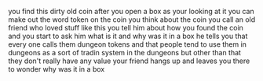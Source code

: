 you find this dirty old coin after you open a box as your looking at it you can make out the word token on the coin you think about the coin you call an old friend who loved stuff like this you tell him about how you found the coin and you start to ask him what is it and why was it in a box he tells you that every one calls them dungeon tokens and that people tend to use them in dungeons as a sort of tradin system in the dungeons but other than that they don't really have any value your friend hangs up and leaves you there to wonder why was it in a box
